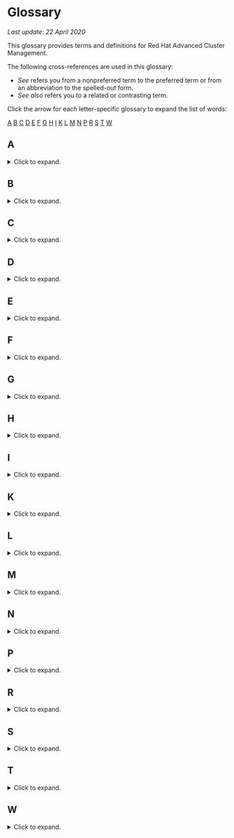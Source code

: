 
# Glossary
*Last update: 22 April 2020*



This glossary provides terms and definitions for Red Hat Advanced Cluster Management.

The following cross-references are used in this glossary:

- *See* refers you from a nonpreferred term to the preferred term or from an abbreviation to the spelled-out form.
- *See also* refers you to a related or contrasting term.

<!--If you do not want letter links at the top of your 
glossary, delete the
text between these comment tags.-->
Click the arrow for each letter-specific glossary to expand the list of words:

[A](#a)
[B](#b)
[C](#c)
[D](#d)
[E](#e)
[F](#f)
[G](#g)
[H](#h)
[I](#i)
[K](#k)
[L](#l)
[M](#m)
[N](#n)
[P](#p)
[R](#r)
[S](#s)
[T](#t)
[W](#w)

<!--end letter link tags-->

## A
<details><summary>Click to expand.</summary>
<p>

### API key

A unique code that is passed to an API to identify the calling application or user. An API key is used to track and control how the API is being used, for example, to prevent malicious use or abuse of the API.

### application
<!--replace this with product definition-->
One or more computer programs or software components that provide a function in direct support of a specific business process or processes.

### audit log

A log file containing a record of system events and responses.

### availability zone

An operator-assigned, functionally independent segment of network infrastructure.

</p>
</details>

## B
<details><summary>Click to expand.</summary>
<p>

</p>
</details>

## C
<details><summary>Click to expand.</summary>
<p>

### catalog

A centralized location that can be used to browse for and install packages in a cluster.

### channel
<!--Brandi will update this-->
A custom resource definition that points to repositories where Kubernetes resources are stored, such as a namespace, object store, or Helm repository. Channels use deployable resources to represent stored Kubernetes resources and Helm charts.

### cluster

A set of resources, worker nodes, networks, and storage devices that keep apps highly available and ready to deploy in containers.

### console

The graphical user interface for Red Hat Advanced Cluster Management.

### container

A system construct that allows users to simultaneously run separate logical operating system instances. Containers use layers of file systems to minimize image sizes and promote reuse. See also [image](#image), [layer](#layer), [registry](#registry).

### container image

In Docker, standalone, executable software, including code and system tools, that can be used to run an application.

### container orchestration

The process of managing the lifecycle of containers, including provisioning, deployment, and availability.

</p>
</details>

## D
<details><summary>Click to expand.</summary>
<p>

### deployable

A Kubernetes resource that contain templates that wrap other Kubernetes resources to be deployed. A deployable is also used to represent Helm charts.

### deployment

A process that retrieves the output of a build, packages the output with configuration properties, and installs the package in a pre-defined location so that it can be tested or run.

### DevOps

A software methodology that integrates application development and IT operations so that teams can deliver code faster to production and iterate continuously based on market feedback.

### Docker

An open platform that developers and system administrators can use to build, ship, and run distributed applications.
</p>
</details>

## E
<details><summary>Click to expand.</summary>
<p>

### endpoint

A network destination address that is exposed by Kubernetes resources, such as services and ingresses.

### extension

A package that contains a deployment process and its required scripts and files.

</p>
</details>

## F
<details><summary>Click to expand.</summary>
<p>

### fault tolerance

The ability of a system to continue to operate effectively after the failure of a component part. See also [high availability (HA)](#high-availability-ha).

</p>
</details>

## G
<details><summary>Click to expand.</summary>
<p>


</p>
</details>

## H
<details><summary>Click to expand.</summary>
<p>

### HA

See [high availability (HA)](#high-availability-ha).

### Helm chart

A Helm package that contains information for installing a set of Kubernetes resources into a Kubernetes cluster.

### Helm release

An instance of a Helm chart that runs in a Kubernetes cluster.

### Helm repository

A collection of charts.

### high availability (HA)

The ability of IT services to withstand all outages and continue providing processing capability according to some predefined service level. Covered outages include both planned events, such as maintenance and backups, and unplanned events, such as software failures, hardware failures, power failures, and disasters. See also [fault tolerance](#fault-tolerance).

### hybrid cloud
<!--use RH definition-->
A cloud computing environment that consists of multiple public and private resources.
<!--we should either add the term, open hybrid cloud or remove hybrid cloud and open hybrid cloud is the replacemement-->

</p>
</details>

## I
<details><summary>Click to expand.</summary>
<p>

### image

A file system and its execution parameters that are used within a container runtime to create a container. The file system consists of a series of layers, combined at runtime, that are created as the image is built by successive updates. The image does not retain state as the container executes. See also [container](#container), [layer](#layer), [registry](#registry).

### image manager

A centralized location for managing images inside a cluster.

### inception container

See [installer container](#installer-container).


### ingress

A collection of rules to allow inbound connections to the Kubernetes cluster services.

### isolation

The process of confining workload deployments to dedicated virtual and physical resources to achieve multi-tenancy support.

### isolation segment

A division that can be used to separate applications as if they were in different deployments without the need for redundant management and network complexity.

### Istio

Open technology that provides a way for developers to seamlessly connect, manage and secure networks of different microservices, regardless of platform, source, or vendor.

</p>
</details>

## K
<details><summary>Click to expand.</summary>
<p>

### Klusterlet

Red Hat Advanced Cluster Management, the agent that is responsible for a single Kubernetes cluster.

### Kubernetes

An open-source orchestration tool for containers.

</p>
</details>

## L
<details><summary>Click to expand.</summary>
<p>

### layer

A changed version of a parent image. Images consist of layers, where the changed version is layered on top of the parent image to create the new image. See also [container](#container), [image](#image).

### load balancer

Software or hardware that distributes workload across a set of servers to ensure that servers are not overloaded. The load balancer also directs users to another server if the initial server fails.

</p>
</details>

## M
<details><summary>Click to expand.</summary>
<p>

### machine type (MT)

A configuration that is used to instantiate a virtual machine.

### management logging service

An ELK stack that is used to collect and store all Docker-captured logs.

### marketplace

A list of enabled services from which users can provision resources.

### mesh

A network topology in which devices are connected with many redundant interconnections between network nodes. Every node has a connection to every other node in the network.

### microclimate

An end-to-end, cloud-native solution for creating, building, testing, and deploying applications.

### microservice

A set of small, independent architectural components, each with a single purpose, that communicate over a common lightweight API.

### Minio

A lightweight, Amazon S3-compatible object storage server that can be used for storing unstructured data such as photos, videos, log files, backups, VMs, and container images.

### MT

See [machine type](#machine-type).

### multicloud

A cloud computing model in which an enterprise uses a combination of on-premises, private cloud, and public cloud architecture.

</p>
</details>

## N
<details><summary>Click to expand.</summary>
<p>

### namespace

A virtual cluster within a Kubernetes cluster that can be used to organize and divide resources across multiple users.

</p>
</details>

## P
<details><summary>Click to expand.</summary>
<p>

### placement policy

A policy that defines where the application components should be deployed and how many replicas there should be.

### placement rule

A rule that defines the target clusters where subscriptions are delivered.

### pod

A group of containers that are running on a Kubernetes cluster. A pod is a runnable unit of work, which can be a either a stand-alone application or a microservice.

### pod security policy

A policy that is used to set up cluster-level control over what a pod can do or what it can access.

### private cloud

A cloud computing environment in which access is limited to members of an enterprise and partner networks. See also [public cloud](#public-cloud).

### public cloud

A cloud computing environment in which access to standardized resources, such as infrastructure, multi-tenant hardware, and services, is available to subscribers on a pay-per-use basis. See also [private cloud](#private-cloud).

</p>
</details>

## R
<details><summary>Click to expand.</summary>
<p>

### RBAC

See [role-based access control](#role-based-access-control).

### registry

A public or private container image storage and distribution service. See also [container](#container), [image](#image).

### repo

See [repository (repo)](#repository-repo).

### repository (repo)

A persistent storage area for data and other application resources.

### resource

A physical or logical component that can be provisioned or reserved for an application or service instance. Examples of resources include database, accounts, and processor, memory, and storage limits.

### role-based access control (RBAC)

The process of restricting integral components of a system based on user authentication, roles, and permissions.
</p>
</details>

## S
<details><summary>Click to expand.</summary>
<p>

### service mesh

In Istio, an infrastructure layer that allows microservices to interact and communicate.

### subscription

A set of definitions that identify deployables within channels by using annotations, labels and versions. Then, the subscription places the deployables (template or referenced Helm chart) on the subscribed target clusters.

</p>
</details>

## T
<details><summary>Click to expand.</summary>
<p>

### team

An entity that groups users and resources.

</p>
</details>

## W
<details><summary>Click to expand.</summary>
<p>

### workload

A collection of virtual servers that perform a customer-defined collective purpose. A workload generally can be viewed as a multitiered application. Each workload is associated with a set of policies that define performance and energy consumption goals.
</p>
</details>

